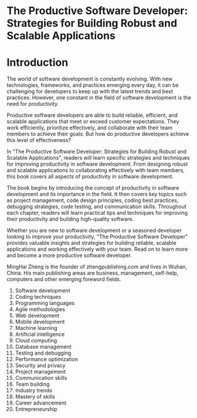 # The Productive Software Developer: Strategies for Building Robust and Scalable Applications

# Introduction

The world of software development is constantly evolving. With new technologies, frameworks, and practices emerging every day, it can be challenging for developers to keep up with the latest trends and best practices. However, one constant in the field of software development is the need for productivity.

Productive software developers are able to build reliable, efficient, and scalable applications that meet or exceed customer expectations. They work efficiently, prioritize effectively, and collaborate with their team members to achieve their goals. But how do productive developers achieve this level of effectiveness?

In "The Productive Software Developer: Strategies for Building Robust and Scalable Applications", readers will learn specific strategies and techniques for improving productivity in software development. From designing robust and scalable applications to collaborating effectively with team members, this book covers all aspects of productivity in software development.

The book begins by introducing the concept of productivity in software development and its importance in the field. It then covers key topics such as project management, code design principles, coding best practices, debugging strategies, code testing, and communication skills. Throughout each chapter, readers will learn practical tips and techniques for improving their productivity and building high-quality software.

Whether you are new to software development or a seasoned developer looking to improve your productivity, "The Productive Software Developer" provides valuable insights and strategies for building reliable, scalable applications and working effectively with your team. Read on to learn more and become a more productive software developer.

MingHai Zheng is the founder of zhengpublishing.com and lives in Wuhan, China. His main publishing areas are business, management, self-help, computers and other emerging foreword fields.



1. Software development
2. Coding techniques
3. Programming languages
4. Agile methodologies
5. Web development
6. Mobile development
7. Machine learning
8. Artificial intelligence
9. Cloud computing
10. Database management
11. Testing and debugging
12. Performance optimization
13. Security and privacy
14. Project management
15. Communication skills
16. Team building
17. Industry trends
18. Mastery of skills
19. Career advancement
20. Entrepreneurship

